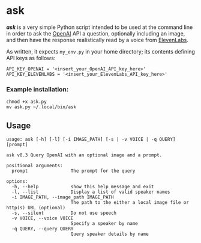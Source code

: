 # ask
**_ask_** is a very simple Python script intended to be used at the command line in order to ask the <a href="https://platform.openai.com/">OpenAI</a> API a question, optionally including an image, and then have the response realistically read by a voice from <a href="https://elevenlabs.io/">ElevenLabs</a>. 

As written, it expects `my_env.py` in your home directory; its contents defining API keys as follows:
```
API_KEY_OPENAI = '<insert_your_OpenAI_API_key_here>'
API_KEY_ELEVENLABS = '<insert_your_ElevenLabs_API_key_here>'
```

### Example installation:
```
chmod +x ask.py
mv ask.py ~/.local/bin/ask
```

## Usage
```
usage: ask [-h] [-l] [-i IMAGE_PATH] [-s | -v VOICE | -q QUERY] [prompt]

ask v0.3 Query OpenAI with an optional image and a prompt.

positional arguments:
  prompt                The prompt for the query

options:
  -h, --help            show this help message and exit
  -l, --list            Display a list of valid speaker names
  -i IMAGE_PATH, --image_path IMAGE_PATH
                        The path to the either a local image file or http(s) URL (optional)
  -s, --silent          Do not use speech
  -v VOICE, --voice VOICE
                        Specify a speaker by name
  -q QUERY, --query QUERY
                        Query speaker details by name
```
